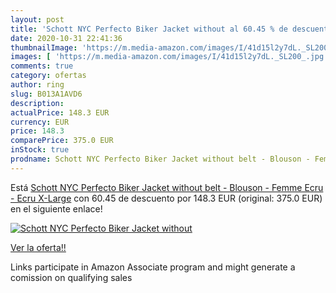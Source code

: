 ```yaml
---
layout: post
title: 'Schott NYC Perfecto Biker Jacket without al 60.45 % de descuento'
date: 2020-10-31 22:41:36
thumbnailImage: 'https://m.media-amazon.com/images/I/41d15l2y7dL._SL200_.jpg'
images: [ 'https://m.media-amazon.com/images/I/41d15l2y7dL._SL200_.jpg' ]
comments: true
category: ofertas
author: ring
slug: B013A1AVD6
description:
actualPrice: 148.3 EUR
currency: EUR
price: 148.3
comparePrice: 375.0 EUR
inStock: true
prodname: Schott NYC Perfecto Biker Jacket without belt - Blouson - Femme  Ecru - Ecru  X-Large
---
```


Está [Schott NYC Perfecto Biker Jacket without belt - Blouson - Femme  Ecru - Ecru  X-Large](https://www.amazon.fr/dp/B013A1AVD6/?tag=tolees0d-21) con 60.45 de descuento por 148.3 EUR (original: 375.0 EUR) en el siguiente enlace!

[![Schott NYC Perfecto Biker Jacket without](https://m.media-amazon.com/images/I/41d15l2y7dL._SL200_.jpg)](https://www.amazon.fr/dp/B013A1AVD6/?tag=tolees0d-21)

[Ver la oferta!!](https://www.amazon.fr/dp/B013A1AVD6/?tag=tolees0d-21)

Links participate in Amazon Associate program and might generate a comission on qualifying sales


